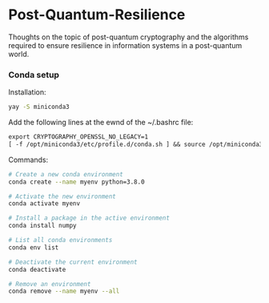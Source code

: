 # Post-Quantum-Resilience
Thoughts on the topic of post-quantum cryptography and the algorithms required to ensure resilience in information systems in a post-quantum world.

### Conda setup
Installation:
```bash
yay -S miniconda3
```

Add the following lines at the ewnd of the ~/.bashrc file:
```txt
export CRYPTOGRAPHY_OPENSSL_NO_LEGACY=1
[ -f /opt/miniconda3/etc/profile.d/conda.sh ] && source /opt/miniconda3/etc/profile.d/conda.sh
```

Commands:
```bash
# Create a new conda environment
conda create --name myenv python=3.8.0

# Activate the new environment
conda activate myenv

# Install a package in the active environment
conda install numpy

# List all conda environments
conda env list

# Deactivate the current environment
conda deactivate

# Remove an environment
conda remove --name myenv --all
```
